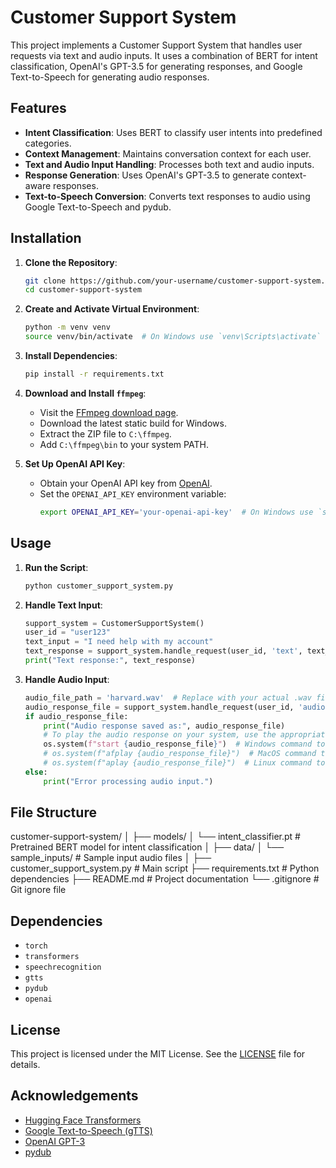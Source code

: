 # Customer Support System

This project implements a Customer Support System that handles user requests via text and audio inputs. It uses a combination of BERT for intent classification, OpenAI's GPT-3.5 for generating responses, and Google Text-to-Speech for generating audio responses.

## Features

- **Intent Classification**: Uses BERT to classify user intents into predefined categories.
- **Context Management**: Maintains conversation context for each user.
- **Text and Audio Input Handling**: Processes both text and audio inputs.
- **Response Generation**: Uses OpenAI's GPT-3.5 to generate context-aware responses.
- **Text-to-Speech Conversion**: Converts text responses to audio using Google Text-to-Speech and pydub.

## Installation

1. **Clone the Repository**:
    ```sh
    git clone https://github.com/your-username/customer-support-system.git
    cd customer-support-system
    ```

2. **Create and Activate Virtual Environment**:
    ```sh
    python -m venv venv
    source venv/bin/activate  # On Windows use `venv\Scripts\activate`
    ```

3. **Install Dependencies**:
    ```sh
    pip install -r requirements.txt
    ```

4. **Download and Install `ffmpeg`**:
    - Visit the [FFmpeg download page](https://ffmpeg.org/download.html).
    - Download the latest static build for Windows.
    - Extract the ZIP file to `C:\ffmpeg`.
    - Add `C:\ffmpeg\bin` to your system PATH.

5. **Set Up OpenAI API Key**:
    - Obtain your OpenAI API key from [OpenAI](https://beta.openai.com/).
    - Set the `OPENAI_API_KEY` environment variable:
      ```sh
      export OPENAI_API_KEY='your-openai-api-key'  # On Windows use `set OPENAI_API_KEY=your-openai-api-key`
      ```

## Usage

1. **Run the Script**:
    ```sh
    python customer_support_system.py
    ```

2. **Handle Text Input**:
    ```python
    support_system = CustomerSupportSystem()
    user_id = "user123"
    text_input = "I need help with my account"
    text_response = support_system.handle_request(user_id, 'text', text_input)
    print("Text response:", text_response)
    ```

3. **Handle Audio Input**:
    ```python
    audio_file_path = 'harvard.wav'  # Replace with your actual .wav file path
    audio_response_file = support_system.handle_request(user_id, 'audio', audio_file_path)
    if audio_response_file:
        print("Audio response saved as:", audio_response_file)
        # To play the audio response on your system, use the appropriate command
        os.system(f"start {audio_response_file}")  # Windows command to play audio
        # os.system(f"afplay {audio_response_file}")  # MacOS command to play audio
        # os.system(f"aplay {audio_response_file}")  # Linux command to play audio
    else:
        print("Error processing audio input.")
    ```

## File Structure
customer-support-system/
│
├── models/
│ └── intent_classifier.pt # Pretrained BERT model for intent classification
│
├── data/
│ └── sample_inputs/ # Sample input audio files
│
├── customer_support_system.py # Main script
├── requirements.txt # Python dependencies
├── README.md # Project documentation
└── .gitignore # Git ignore file


## Dependencies

- `torch`
- `transformers`
- `speechrecognition`
- `gtts`
- `pydub`
- `openai`

## License

This project is licensed under the MIT License. See the [LICENSE](LICENSE) file for details.

## Acknowledgements

- [Hugging Face Transformers](https://huggingface.co/transformers/)
- [Google Text-to-Speech (gTTS)](https://pypi.org/project/gTTS/)
- [OpenAI GPT-3](https://beta.openai.com/)
- [pydub](https://pydub.com/)


